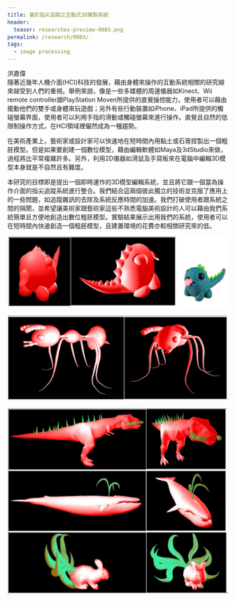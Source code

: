 ```yaml
---
title: 基於指尖追蹤之互動式3D建製系統
header:
  teaser: researches-preview-0003.png
permalink: /research/0003/
tags:
  - image processing
---
```

洪嘉偉
<br>
隨著近幾年人機介面(HCI)科技的發展，藉由身體來操作的互動系統相關的研究越來越受到人們的重視。舉例來說，像是一些多媒體的周邊儀器如Kinect、Wii remote controller跟PlayStation Moven所提供的直覺操控能力，使用者可以藉由擺動他們的雙手或身體來玩遊戲；另外有些行動裝置如iPhone、iPad所提供的觸碰螢幕界面，使用者可以利用手指的滑動或觸碰螢幕來進行操作。直覺且自然的低限制操作方式，在HCI領域裡儼然成為一種趨勢。

在美術產業上，藝術家或設計家可以快速地在短時間內用黏土或石膏捏製出一個粗胚模型。但是如果要創建一個數位模型，藉由編輯軟體如Maya及3dStudio來做，過程將比平常複雜許多。另外，利用2D儀器如滑鼠及手寫板來在電腦中編輯3D模型本身就是不自然且有難度。

本研究的目標即是提出一個即時運作的3D模型編輯系統，並且將它跟一個當為操作介面的指尖追蹤系統進行整合。我們結合這兩個彼此獨立的技術並克服了應用上的一些問題，如追蹤雜訊的去除及系統反應時間的加速。我們打破使用者跟系統之間的隔閡，並希望讓美術家跟藝術家這些不熟悉電腦美術設計的人可以藉由我們系統簡單且方便地創造出數位粗胚模型。實驗結果展示出用我們的系統，使用者可以在短時間內快速創造一個粗胚模型，且建置環境的花費亦較相關研究來的低。

![](/images/researches-content-0003-01.png)

![](/images/researches-content-0003-02.png)

![](/images/researches-content-0003-03.png)